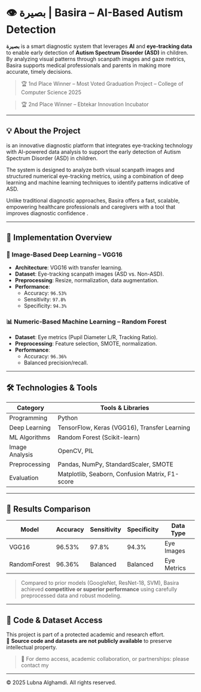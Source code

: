 # 👁️ بصيرة | Basira – AI-Based Autism Detection

**بصيرة** is a smart diagnostic system that leverages **AI** and **eye-tracking data** to enable early detection of **Autism Spectrum Disorder (ASD)** in children. By analyzing visual patterns through scanpath images and gaze metrics, Basira supports medical professionals and parents in making more accurate, timely decisions.

> 🏆 1nd Place Winner – Most Voted Graduation Project – College of Computer Science 2025

> 🏆 2nd Place Winner – Ebtekar Innovation Incubator  


---

## 💡 About the Project

 is an innovative diagnostic platform that integrates eye-tracking technology with AI-powered data analysis to support the early detection of Autism Spectrum Disorder (ASD) in children.

The system is designed to analyze both visual scanpath images and structured numerical eye-tracking metrics, using a combination of deep learning and machine learning techniques to identify patterns indicative of ASD.

Unlike traditional diagnostic approaches, Basira offers a fast, scalable, empowering healthcare professionals and caregivers with a tool that improves diagnostic confidence .

---

## 🧠 Implementation Overview

### 🔬 Image-Based Deep Learning – VGG16
- **Architecture**: VGG16 with transfer learning.
- **Dataset**: Eye-tracking scanpath images (ASD vs. Non-ASD).
- **Preprocessing**: Resize, normalization, data augmentation.
- **Performance**:
  - Accuracy: `96.53%`
  - Sensitivity: `97.8%`
  - Specificity: `94.3%`

### 📊 Numeric-Based Machine Learning – Random Forest
- **Dataset**: Eye metrics (Pupil Diameter L/R, Tracking Ratio).
- **Preprocessing**: Feature selection, SMOTE, normalization.
- **Performance**:
  - Accuracy: `96.36%`
  - Balanced precision/recall.

---

## 🛠️ Technologies & Tools

| Category       | Tools & Libraries                                             |
|----------------|--------------------------------------------------------------|
| Programming    | Python                                                       |
| Deep Learning  | TensorFlow, Keras (VGG16), Transfer Learning                 |
| ML Algorithms  | Random Forest (Scikit-learn)                                 |
| Image Analysis | OpenCV, PIL                                                  |
| Preprocessing  | Pandas, NumPy, StandardScaler, SMOTE                         |
| Evaluation     | Matplotlib, Seaborn, Confusion Matrix, F1-score              |

---

## 🔬 Results Comparison

| Model       | Accuracy | Sensitivity | Specificity | Data Type       |
|-------------|----------|-------------|-------------|-----------------|
| VGG16       | 96.53%   | 97.8%       | 94.3%       | Eye Images      |
| RandomForest| 96.36%   | Balanced    | Balanced    | Eye Metrics     |

> Compared to prior models (GoogleNet, ResNet-18, SVM), Basira achieved **competitive or superior performance** using carefully preprocessed data and robust modeling.

---

## 🔐 Code & Dataset Access

This project is part of a protected academic and research effort.  
📁 **Source code and datasets are not publicly available** to preserve intellectual property.

> 📩 For demo access, academic collaboration, or partnerships: please contact my
---


© 2025 Lubna Alghamdi. All rights reserved.
